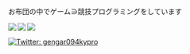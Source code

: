 お布団の中でゲーム∋競技プログラミングをしています

<a href="https://github.com/anuraghazra/github-readme-stats">
  <img align="left" src="https://github-readme-stats.vercel.app/api?username=094-gengar&show_icons=true&theme=cobalt" />
</a>
<a href="https://github.com/anuraghazra/github-readme-stats">
  <img align="left" src="https://github-readme-stats.vercel.app/api/top-langs/?username=094-gengar&theme=cobalt" />
</a>

<a href="https://github.com/094-gengar" target="_blank">
  <img src="https://grass-graph.moshimo.works/images/094-gengar.png?rotate=0">
</a>
<p>
  <a href="https://twitter.com/gengar094kypro" target="_blank">
    <img alt="Twitter: gengar094kypro" src="https://img.shields.io/twitter/follow/gengar094kypro.svg?style=social" />
  </a>
</p>
<!--
**094-gengar/094-gengar** is a ✨ _special_ ✨ repository because its `README.md` (this file) appears on your GitHub profile.

Here are some ideas to get you started:

- 🔭 I’m currently working on ...
- 🌱 I’m currently learning ...
- 👯 I’m looking to collaborate on ...
- 🤔 I’m looking for help with ...
- 💬 Ask me about ...
- 📫 How to reach me: ...
- 😄 Pronouns: ...
- ⚡ Fun fact: ...
-->
